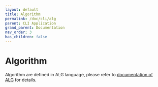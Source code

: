 ```yaml
---
layout: default
title: Algorithm
permalink: /doc/cli/alg
parent: CLI Application
grand_parent: Documentation
nav_order: 3
has_children: false
---
```


# Algorithm

Algorithm are defined in ALG language,
please refer to [documentation of ALG](../alg)
for details.
